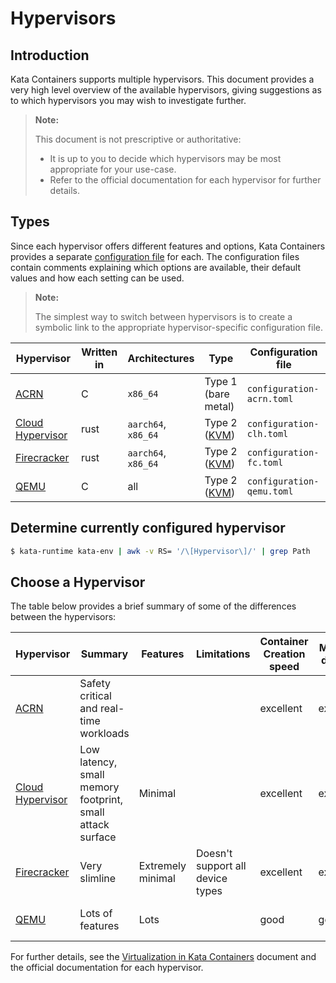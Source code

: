 # Hypervisors

## Introduction

Kata Containers supports multiple hypervisors. This document provides a very
high level overview of the available hypervisors, giving suggestions as to
which hypervisors you may wish to investigate further.

> **Note:**
>
> This document is not prescriptive or authoritative:
>
> - It is up to you to decide which hypervisors may be most appropriate for
>   your use-case.
> - Refer to the official documentation for each hypervisor for further details.

## Types

Since each hypervisor offers different features and options, Kata Containers
provides a separate
[configuration file](/src/runtime/README.md#configuration)
for each. The configuration files contain comments explaining which options
are available, their default values and how each setting can be used.

> **Note:**
>
> The simplest way to switch between hypervisors is to create a symbolic link
> to the appropriate hypervisor-specific configuration file.

| Hypervisor | Written in | Architectures | Type | Configuration file |
|-|-|-|-|-|
[ACRN] | C | `x86_64` | Type 1 (bare metal) | `configuration-acrn.toml` |
[Cloud Hypervisor] | rust | `aarch64`, `x86_64` | Type 2 ([KVM]) | `configuration-clh.toml` |
[Firecracker] | rust | `aarch64`, `x86_64` | Type 2 ([KVM]) | `configuration-fc.toml` |
[QEMU] | C | all | Type 2 ([KVM]) | `configuration-qemu.toml` |

## Determine currently configured hypervisor

```bash
$ kata-runtime kata-env | awk -v RS= '/\[Hypervisor\]/' | grep Path
```

## Choose a Hypervisor

The table below provides a brief summary of some of the differences between
the hypervisors:


| Hypervisor | Summary | Features | Limitations | Container Creation speed | Memory density | Use cases | Comment |
|-|-|-|-|-|-|-|-|
[ACRN] | Safety critical and real-time workloads | | | excellent | excellent | Embedded and IOT systems | For advanced users |
[Cloud Hypervisor] | Low latency, small memory footprint, small attack surface | Minimal | | excellent | excellent | High performance modern cloud workloads | |
[Firecracker] | Very slimline | Extremely minimal | Doesn't support all device types | excellent | excellent | Serverless / FaaS | |
[QEMU] | Lots of features | Lots | | good | good | Good option for most users | | All users |

For further details, see the [Virtualization in Kata Containers](design/virtualization.md) document and the official documentation for each hypervisor.

[ACRN]: https://projectacrn.org
[Cloud Hypervisor]: https://github.com/cloud-hypervisor/cloud-hypervisor
[Firecracker]: https://github.com/firecracker-microvm/firecracker
[KVM]: https://en.wikipedia.org/wiki/Kernel-based_Virtual_Machine
[QEMU]: http://www.qemu-project.org
